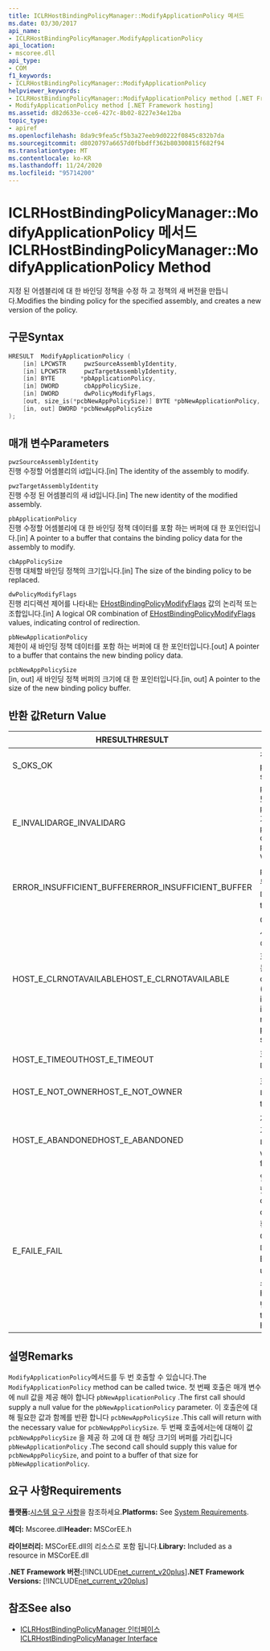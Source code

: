 ```yaml
---
title: ICLRHostBindingPolicyManager::ModifyApplicationPolicy 메서드
ms.date: 03/30/2017
api_name:
- ICLRHostBindingPolicyManager.ModifyApplicationPolicy
api_location:
- mscoree.dll
api_type:
- COM
f1_keywords:
- ICLRHostBindingPolicyManager::ModifyApplicationPolicy
helpviewer_keywords:
- ICLRHostBindingPolicyManager::ModifyApplicationPolicy method [.NET Framework hosting]
- ModifyApplicationPolicy method [.NET Framework hosting]
ms.assetid: d82d633e-cce6-427c-8b02-8227e34e12ba
topic_type:
- apiref
ms.openlocfilehash: 8da9c9fea5cf5b3a27eeb9d0222f0845c832b7da
ms.sourcegitcommit: d8020797a6657d0fbbdff362b80300815f682f94
ms.translationtype: MT
ms.contentlocale: ko-KR
ms.lasthandoff: 11/24/2020
ms.locfileid: "95714200"
---
```

# <a name="iclrhostbindingpolicymanagermodifyapplicationpolicy-method"></a><span data-ttu-id="54244-102">ICLRHostBindingPolicyManager::ModifyApplicationPolicy 메서드</span><span class="sxs-lookup"><span data-stu-id="54244-102">ICLRHostBindingPolicyManager::ModifyApplicationPolicy Method</span></span>

<span data-ttu-id="54244-103">지정 된 어셈블리에 대 한 바인딩 정책을 수정 하 고 정책의 새 버전을 만듭니다.</span><span class="sxs-lookup"><span data-stu-id="54244-103">Modifies the binding policy for the specified assembly, and creates a new version of the policy.</span></span>  
  
## <a name="syntax"></a><span data-ttu-id="54244-104">구문</span><span class="sxs-lookup"><span data-stu-id="54244-104">Syntax</span></span>  
  
```cpp  
HRESULT  ModifyApplicationPolicy (  
    [in] LPCWSTR     pwzSourceAssemblyIdentity,
    [in] LPCWSTR     pwzTargetAssemblyIdentity,  
    [in] BYTE       *pbApplicationPolicy,  
    [in] DWORD       cbAppPolicySize,  
    [in] DWORD       dwPolicyModifyFlags,  
    [out, size_is(*pcbNewAppPolicySize)] BYTE *pbNewApplicationPolicy,
    [in, out] DWORD *pcbNewAppPolicySize  
);  
```  
  
## <a name="parameters"></a><span data-ttu-id="54244-105">매개 변수</span><span class="sxs-lookup"><span data-stu-id="54244-105">Parameters</span></span>  

 `pwzSourceAssemblyIdentity`  
 <span data-ttu-id="54244-106">진행 수정할 어셈블리의 id입니다.</span><span class="sxs-lookup"><span data-stu-id="54244-106">[in] The identity of the assembly to modify.</span></span>  
  
 `pwzTargetAssemblyIdentity`  
 <span data-ttu-id="54244-107">진행 수정 된 어셈블리의 새 id입니다.</span><span class="sxs-lookup"><span data-stu-id="54244-107">[in] The new identity of the modified assembly.</span></span>  
  
 `pbApplicationPolicy`  
 <span data-ttu-id="54244-108">진행 수정할 어셈블리에 대 한 바인딩 정책 데이터를 포함 하는 버퍼에 대 한 포인터입니다.</span><span class="sxs-lookup"><span data-stu-id="54244-108">[in] A pointer to a buffer that contains the binding policy data for the assembly to modify.</span></span>  
  
 `cbAppPolicySize`  
 <span data-ttu-id="54244-109">진행 대체할 바인딩 정책의 크기입니다.</span><span class="sxs-lookup"><span data-stu-id="54244-109">[in] The size of the binding policy to be replaced.</span></span>  
  
 `dwPolicyModifyFlags`  
 <span data-ttu-id="54244-110">진행 리디렉션 제어를 나타내는 [EHostBindingPolicyModifyFlags](ehostbindingpolicymodifyflags-enumeration.md) 값의 논리적 또는 조합입니다.</span><span class="sxs-lookup"><span data-stu-id="54244-110">[in] A logical OR combination of [EHostBindingPolicyModifyFlags](ehostbindingpolicymodifyflags-enumeration.md) values, indicating control of redirection.</span></span>  
  
 `pbNewApplicationPolicy`  
 <span data-ttu-id="54244-111">제한이 새 바인딩 정책 데이터를 포함 하는 버퍼에 대 한 포인터입니다.</span><span class="sxs-lookup"><span data-stu-id="54244-111">[out] A pointer to a buffer that contains the new binding policy data.</span></span>  
  
 `pcbNewAppPolicySize`  
 <span data-ttu-id="54244-112">[in, out] 새 바인딩 정책 버퍼의 크기에 대 한 포인터입니다.</span><span class="sxs-lookup"><span data-stu-id="54244-112">[in, out] A pointer to the size of the new binding policy buffer.</span></span>  
  
## <a name="return-value"></a><span data-ttu-id="54244-113">반환 값</span><span class="sxs-lookup"><span data-stu-id="54244-113">Return Value</span></span>  
  
|<span data-ttu-id="54244-114">HRESULT</span><span class="sxs-lookup"><span data-stu-id="54244-114">HRESULT</span></span>|<span data-ttu-id="54244-115">설명</span><span class="sxs-lookup"><span data-stu-id="54244-115">Description</span></span>|  
|-------------|-----------------|  
|<span data-ttu-id="54244-116">S_OK</span><span class="sxs-lookup"><span data-stu-id="54244-116">S_OK</span></span>|<span data-ttu-id="54244-117">정책을 수정 했습니다.</span><span class="sxs-lookup"><span data-stu-id="54244-117">The policy was modified successfully.</span></span>|  
|<span data-ttu-id="54244-118">E_INVALIDARG</span><span class="sxs-lookup"><span data-stu-id="54244-118">E_INVALIDARG</span></span>|<span data-ttu-id="54244-119">`pwzSourceAssemblyIdentity` 또는 `pwzTargetAssemblyIdentity` 가 null 참조 인 경우</span><span class="sxs-lookup"><span data-stu-id="54244-119">`pwzSourceAssemblyIdentity` or `pwzTargetAssemblyIdentity` was a null reference.</span></span>|  
|<span data-ttu-id="54244-120">ERROR_INSUFFICIENT_BUFFER</span><span class="sxs-lookup"><span data-stu-id="54244-120">ERROR_INSUFFICIENT_BUFFER</span></span>|<span data-ttu-id="54244-121">`pbNewApplicationPolicy`가 너무 작습니다.</span><span class="sxs-lookup"><span data-stu-id="54244-121">`pbNewApplicationPolicy` is too small.</span></span>|  
|<span data-ttu-id="54244-122">HOST_E_CLRNOTAVAILABLE</span><span class="sxs-lookup"><span data-stu-id="54244-122">HOST_E_CLRNOTAVAILABLE</span></span>|<span data-ttu-id="54244-123">CLR (공용 언어 런타임)이 프로세스에 로드 되지 않았거나 CLR이 관리 코드를 실행할 수 없거나 호출을 성공적으로 처리할 수 없는 상태에 있습니다.</span><span class="sxs-lookup"><span data-stu-id="54244-123">The common language runtime (CLR) has not been loaded into a process, or the CLR is in a state in which it cannot run managed code or process the call successfully.</span></span>|  
|<span data-ttu-id="54244-124">HOST_E_TIMEOUT</span><span class="sxs-lookup"><span data-stu-id="54244-124">HOST_E_TIMEOUT</span></span>|<span data-ttu-id="54244-125">호출 시간이 초과 되었습니다.</span><span class="sxs-lookup"><span data-stu-id="54244-125">The call timed out.</span></span>|  
|<span data-ttu-id="54244-126">HOST_E_NOT_OWNER</span><span class="sxs-lookup"><span data-stu-id="54244-126">HOST_E_NOT_OWNER</span></span>|<span data-ttu-id="54244-127">호출자가 잠금을 소유 하지 않습니다.</span><span class="sxs-lookup"><span data-stu-id="54244-127">The caller does not own the lock.</span></span>|  
|<span data-ttu-id="54244-128">HOST_E_ABANDONED</span><span class="sxs-lookup"><span data-stu-id="54244-128">HOST_E_ABANDONED</span></span>|<span data-ttu-id="54244-129">차단 된 스레드나 파이버에서 대기 하는 동안 이벤트를 취소 했습니다.</span><span class="sxs-lookup"><span data-stu-id="54244-129">An event was canceled while a blocked thread or fiber was waiting on it.</span></span>|  
|<span data-ttu-id="54244-130">E_FAIL</span><span class="sxs-lookup"><span data-stu-id="54244-130">E_FAIL</span></span>|<span data-ttu-id="54244-131">알 수 없는 치명적인 오류가 발생 했습니다.</span><span class="sxs-lookup"><span data-stu-id="54244-131">An unknown catastrophic failure occurred.</span></span> <span data-ttu-id="54244-132">메서드가 E_FAIL 반환 된 후에는 프로세스 내에서 CLR을 더 이상 사용할 수 없습니다.</span><span class="sxs-lookup"><span data-stu-id="54244-132">After a method returns E_FAIL, the CLR is no longer usable within the process.</span></span> <span data-ttu-id="54244-133">호스팅 메서드를 이후에 호출 하면 HOST_E_CLRNOTAVAILABLE 반환 됩니다.</span><span class="sxs-lookup"><span data-stu-id="54244-133">Subsequent calls to hosting methods return HOST_E_CLRNOTAVAILABLE.</span></span>|  
  
## <a name="remarks"></a><span data-ttu-id="54244-134">설명</span><span class="sxs-lookup"><span data-stu-id="54244-134">Remarks</span></span>  

 <span data-ttu-id="54244-135">`ModifyApplicationPolicy`메서드를 두 번 호출할 수 있습니다.</span><span class="sxs-lookup"><span data-stu-id="54244-135">The `ModifyApplicationPolicy` method can be called twice.</span></span> <span data-ttu-id="54244-136">첫 번째 호출은 매개 변수에 null 값을 제공 해야 합니다 `pbNewApplicationPolicy` .</span><span class="sxs-lookup"><span data-stu-id="54244-136">The first call should supply a null value for the `pbNewApplicationPolicy` parameter.</span></span> <span data-ttu-id="54244-137">이 호출은에 대해 필요한 값과 함께를 반환 합니다 `pcbNewAppPolicySize` .</span><span class="sxs-lookup"><span data-stu-id="54244-137">This call will return with the necessary value for `pcbNewAppPolicySize`.</span></span> <span data-ttu-id="54244-138">두 번째 호출에서는에 대해이 값 `pcbNewAppPolicySize` 을 제공 하 고에 대 한 해당 크기의 버퍼를 가리킵니다 `pbNewApplicationPolicy` .</span><span class="sxs-lookup"><span data-stu-id="54244-138">The second call should supply this value for `pcbNewAppPolicySize`, and point to a buffer of that size for `pbNewApplicationPolicy`.</span></span>  
  
## <a name="requirements"></a><span data-ttu-id="54244-139">요구 사항</span><span class="sxs-lookup"><span data-stu-id="54244-139">Requirements</span></span>  

 <span data-ttu-id="54244-140">**플랫폼:**[시스템 요구 사항](../../get-started/system-requirements.md)을 참조하세요.</span><span class="sxs-lookup"><span data-stu-id="54244-140">**Platforms:** See [System Requirements](../../get-started/system-requirements.md).</span></span>  
  
 <span data-ttu-id="54244-141">**헤더:** Mscoree.dll</span><span class="sxs-lookup"><span data-stu-id="54244-141">**Header:** MSCorEE.h</span></span>  
  
 <span data-ttu-id="54244-142">**라이브러리:** MSCorEE.dll의 리소스로 포함 됩니다.</span><span class="sxs-lookup"><span data-stu-id="54244-142">**Library:** Included as a resource in MSCorEE.dll</span></span>  
  
 <span data-ttu-id="54244-143">**.NET Framework 버전:**[!INCLUDE[net_current_v20plus](../../../../includes/net-current-v20plus-md.md)]</span><span class="sxs-lookup"><span data-stu-id="54244-143">**.NET Framework Versions:** [!INCLUDE[net_current_v20plus](../../../../includes/net-current-v20plus-md.md)]</span></span>  
  
## <a name="see-also"></a><span data-ttu-id="54244-144">참조</span><span class="sxs-lookup"><span data-stu-id="54244-144">See also</span></span>

- [<span data-ttu-id="54244-145">ICLRHostBindingPolicyManager 인터페이스</span><span class="sxs-lookup"><span data-stu-id="54244-145">ICLRHostBindingPolicyManager Interface</span></span>](iclrhostbindingpolicymanager-interface.md)

